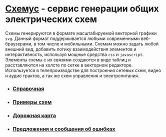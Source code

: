 # [Схемус](https://cxemus.zaymimozgi.ru/) - сервис генерации общих электрических схем

Схемы генерируются в формате масштабируемой векторной графики `svg`. Данный формат поддерживается любыми современными веб-браузерами, в том числе и мобильными. Схемам можно задать любой внешний вид, добавить логику взаимодействия элементов и интерактивность, используя мощные средства `css` и `javascript`. Элементы схемы с их связями создаются в виде таблиц и расставляются на холсте по сетке в векторном редакторе. Используется в телепроизводстве для построения сетевых схем, видео и аудио трактов, а так же схем управления и электропитания. 

- ### [Справочная](https://github.com/askova/cxemus/wiki)
- ### [Примеры схем](https://github.com/askova/cxemus-helpers/tree/main/examples)
- ### [Дорожная карта](https://github.com/askova/cxemus/projects)
- ### [Предложения и сообщения об ошибках](https://github.com/askova/cxemus/issues)

